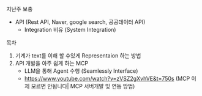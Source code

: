 지난주 보충
- API (Rest API, Naver, google search, 공공데이터 API)
  * Integration 비유 (System Integration)

목차
1. 기계가 text를 이해 할 수있게 Representaion 하는 방법
2. API 개발을 아주 쉽게 하는 MCP
   - LLM을 통해 Agent 수행 (Seamlessly Interface)
   - https://www.youtube.com/watch?v=zVSZ2gXvhVE&t=750s (MCP 이제 모르면 안됩니다| MCP 서버개발 및 연동 방법)
